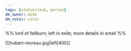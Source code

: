 ```yaml
---
tags: [status/stub, person]
dm_owner: mike
dm_notes: color
---
```


%% lord of fellburn; left in exile; more details in email %%

![[hubert-moreau.jpg|left|400]]